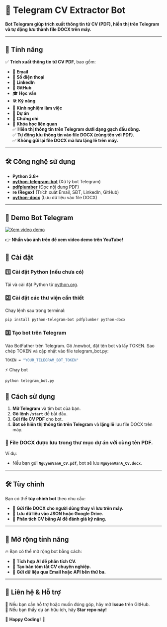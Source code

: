 
# 📄 Telegram CV Extractor Bot

**Bot Telegram giúp trích xuất thông tin từ CV (PDF), hiển thị trên Telegram và tự động lưu thành file DOCX trên máy.**

---

## 🚀 Tính năng
✅ **Trích xuất thông tin từ CV PDF**, bao gồm:
   - 📧 **Email**
   - 📱 **Số điện thoại**
   - 🔗 **LinkedIn**
   - 🐙 **GitHub**
   - 🎓 **Học vấn**
   - 🛠 **Kỹ năng**
   - 💼 **Kinh nghiệm làm việc**
   - 📂 **Dự án**
   - 📜 **Chứng chỉ**
   - 📖 **Khóa học liên quan**  
✅ **Hiển thị thông tin trên Telegram dưới dạng gạch đầu dòng.**  
✅ **Tự động lưu thông tin vào file DOCX (cùng tên với PDF).**  
✅ **Không gửi lại file DOCX mà lưu lặng lẽ trên máy.**  

---

## 🛠 Công nghệ sử dụng
- **Python 3.8+**  
- **[python-telegram-bot](https://python-telegram-bot.readthedocs.io/en/stable/)** (Xử lý bot Telegram)  
- **[pdfplumber](https://github.com/jsvine/pdfplumber)** (Đọc nội dung PDF)  
- **re (Regex)** (Trích xuất Email, SĐT, LinkedIn, GitHub)  
- **[python-docx](https://python-docx.readthedocs.io/en/latest/)** (Lưu dữ liệu vào file DOCX)  

---
## 🎥 Demo Bot Telegram
[![Xem video demo](https://youtu.be/Ul0COGiDjM0/maxresdefault.jpg)](https://youtu.be/Ul0COGiDjM0)

👉 **Nhấn vào ảnh trên để xem video demo trên YouTube!**
## 🔧 Cài đặt
### 1️⃣ Cài đặt Python (nếu chưa có)
Tải và cài đặt Python từ [python.org](https://www.python.org/downloads/).  

### 2️⃣ Cài đặt các thư viện cần thiết
Chạy lệnh sau trong terminal:
```bash
pip install python-telegram-bot pdfplumber python-docx
```
### 3️⃣ Tạo bot trên Telegram
Vào BotFather trên Telegram.
Gõ /newbot, đặt tên bot và lấy TOKEN.
Sao chép TOKEN và cập nhật vào file telegram_bot.py:
```bash
TOKEN = "YOUR_TELEGRAM_BOT_TOKEN"
```
⚡ Chạy bot
```bash
python telegram_bot.py
```
## 🎯 Cách sử dụng
1. **Mở Telegram** và tìm bot của bạn.  
2. **Gõ lệnh `/start`** để bắt đầu.  
3. **Gửi file CV PDF** cho bot.  
4. **Bot sẽ hiển thị thông tin trên Telegram** và **lặng lẽ** lưu file DOCX trên máy.  

### 📂 File DOCX được lưu trong thư mục dự án với cùng tên PDF.  
Ví dụ:  
- Nếu bạn gửi **`NguyenVanA_CV.pdf`**, bot sẽ lưu **`NguyenVanA_CV.docx`**.  

---

## 🛠 Tùy chỉnh  
Bạn có thể **tùy chỉnh bot** theo nhu cầu:  
- 📄 **Gửi file DOCX cho người dùng thay vì lưu trên máy.**  
- 💾 **Lưu dữ liệu vào JSON hoặc Google Drive.**  
- 🤖 **Phân tích CV bằng AI để đánh giá kỹ năng.**  

---

## 📌 Mở rộng tính năng  
🔥 Bạn có thể mở rộng bot bằng cách:  
- 🧠 **Tích hợp AI để phân tích CV.**  
- 📝 **Tạo bản tóm tắt CV chuyên nghiệp.**  
- 📧 **Gửi dữ liệu qua Email hoặc API bên thứ ba.**  

---

## 🎯 Liên hệ & Hỗ trợ  
💬 Nếu bạn cần hỗ trợ hoặc muốn đóng góp, hãy mở **Issue** trên GitHub.  
🌟 Nếu bạn thấy dự án hữu ích, hãy **Star repo này!**  

🚀 **Happy Coding!** 🎯
